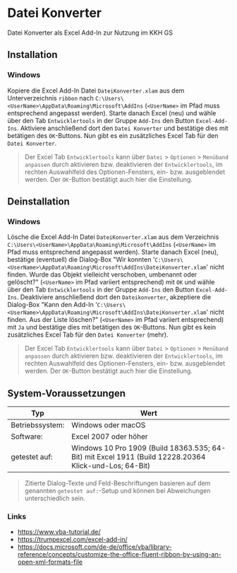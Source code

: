 # Datei Konverter
Datei Konverter als Excel Add-In zur Nutzung im KKH GS

## Installation
### Windows
Kopiere die Excel Add-In Datei `DateiKonverter.xlam` aus dem Unterverzeichnis `ribbon` nach `C:\Users\<UserName>\AppData\Roaming\Microsoft\AddIns` (`<UserName>` im Pfad muss entsprechend angepasst werden).
Starte danach Excel (neu) und wähle über den Tab `Entwicklertools` in der Gruppe `Add-Ins` den Button `Excel-Add-Ins`.
Aktiviere anschließend dort den `Datei Konverter` und bestätige dies mit betätigen des `OK`-Buttons.
Nun gibt es ein zusätzliches Excel Tab für den `Datei Konverter`.

> Der Excel Tab `Entwicklertools` kann über `Datei` > `Optionen` > `Menüband anpassen` durch aktivieren bzw. deaktivieren der `Entwicklertools`, im rechten Auswahlfeld des Optionen-Fensters, ein- bzw. ausgeblendet werden. Der `OK`-Button bestätigt auch hier die Einstellung.

## Deinstallation
### Windows
Lösche die Excel Add-In Datei `DateiKonverter.xlam` aus dem Verzeichnis `C:\Users\<UserName>\AppData\Roaming\Microsoft\AddIns` (`<UserName>` im Pfad muss entsprechend angepasst werden).
Starte danach Excel (neu), bestätige (eventuell) die Dialog-Box "Wir konnten '`C:\Users\<UserName>\AppData\Roaming\Microsoft\AddIns\DateiKonverter.xlam`' nicht finden. Wurde das Objekt vielleicht verschoben, umbenannt oder gelöscht?" (`<UserName>` im Pfad variiert entsprechend) mit `OK` und wähle über den Tab `Entwicklertools` in der Gruppe `Add-Ins` den Button `Excel-Add-Ins`.
Deaktiviere anschließend dort den `Dateikonverter`, akzeptiere die Dialog-Box "Kann den Add-In '`C:\Users\<UserName>\AppData\Roaming\Microsoft\AddIns\DateiKonverter.xlam`' nicht finden. Aus der Liste löschen?" (`<UserName>` im Pfad variiert entsprechend) mit `Ja` und bestätige dies mit betätigen des `OK`-Buttons.
Nun gibt es kein zusätzliches Excel Tab für den `Datei Konverter` (mehr).

> Der Excel Tab `Entwicklertools` kann über `Datei` > `Optionen` > `Menüband anpassen` durch aktivieren bzw. deaktivieren der `Entwicklertools`, im rechten Auswahlfeld des Optionen-Fensters, ein- bzw. ausgeblendet werden. Der `OK`-Button bestätigt auch hier die Einstellung.

## System-Voraussetzungen
Typ | Wert
--- | ---
Betriebssystem: | Windows oder macOS
Software: | Excel 2007 oder höher
getestet auf: | Windows 10 Pro 1909 (Build 18363.535; 64-Bit) mit Excel 1911 (Build 12228.20364 Klick-und-Los; 64-Bit)

> Zitierte Dialog-Texte und Feld-Beschriftungen basieren auf dem genannten `getestet auf:`-Setup und können bei Abweichungen unterschiedlich sein.

### Links
- https://www.vba-tutorial.de/
- https://trumpexcel.com/excel-add-in/
- https://docs.microsoft.com/de-de/office/vba/library-reference/concepts/customize-the-office-fluent-ribbon-by-using-an-open-xml-formats-file
